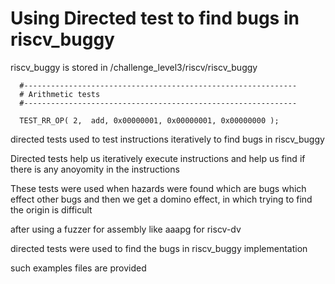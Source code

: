 # Using Directed test to find bugs in riscv_buggy 


riscv_buggy is stored in /challenge_level3/riscv/riscv_buggy


```
  #-------------------------------------------------------------
  # Arithmetic tests
  #-------------------------------------------------------------

  TEST_RR_OP( 2,  add, 0x00000001, 0x00000001, 0x00000000 );

```


directed tests used to test instructions iteratively to find bugs in riscv_buggy


Directed tests help us iteratively execute instructions and help us find if there is any anoyomity in the instructions 



These tests were used when hazards were found
which are bugs which effect other bugs and then we get a domino effect, in which trying to find the origin is difficult 


after using a fuzzer for assembly like aaapg for riscv-dv 

directed tests were used to find the bugs in riscv_buggy implementation

such examples files are provided


